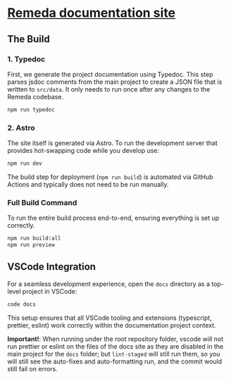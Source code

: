 # [Remeda documentation site](https://remedajs.com)

## The Build

### 1. Typedoc

First, we generate the project documentation using Typedoc. This step parses jsdoc comments from the main project to create a JSON file that is written to `src/data`. It only needs to run once after any changes to the Remeda codebase.

```bash
npm run typedoc
```

### 2. Astro

The site itself is generated via Astro. To run the development server that provides hot-swapping code while you develop use:

```bash
npm run dev
```

The build step for deployment (`npm run build`) is automated via GitHub Actions and typically does not need to be run manually.

### Full Build Command

To run the entire build process end-to-end, ensuring everything is set up correctly.

```bash
npm run build:all
npm run preview
```

## VSCode Integration

For a seamless development experience, open the `docs` directory as a top-level project in VSCode:

```bash
code docs
```

This setup ensures that all VSCode tooling and extensions (typescript, prettier, eslint) work correctly within the documentation project context.

**Important!**: When running under the root repository folder, vscode will not run prettier or eslint on the files of the docs site as they are disabled in the main project for the `docs` folder; but `lint-staged` will still run them, so you will still see the auto-fixes and auto-formatting run, and the commit would still fail on errors.
